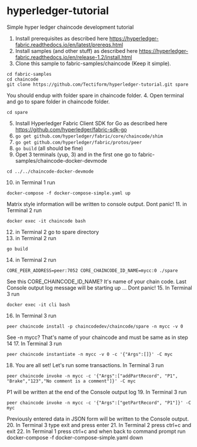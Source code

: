 # hyperledger-tutorial
Simple hyper ledger chaincode development tutorial

1. Install prerequisites as described here https://hyperledger-fabric.readthedocs.io/en/latest/prereqs.html
2. Install samples (and other stuff) as described here https://hyperledger-fabric.readthedocs.io/en/release-1.2/install.html
3. Clone this sample to fabric-samples/chaincode (Keep it simple). 
```console
cd fabric-samples
cd chaincode
git clone https://github.com/Tectiform/hyperledger-tutorial.git spare
```
You should endup with folder spare in chaincode folder.
4. Open terminal and go to spare folder in chaincode folder.
```
cd spare
```
5. Install Hyperledger Fabric Client SDK for Go as described here https://github.com/hyperledger/fabric-sdk-go
6. `go get github.com/hyperledger/fabric/core/chaincode/shim`
7. `go get github.com/hyperledger/fabric/protos/peer`
8. `go build` (all should be fine)
9. Opet 3 terminals (yup, 3) and in the first one go to fabric-samples/chaincode-docker-devmode
```console
cd ../../chaincode-docker-devmode
```
10. in Terminal 1 run 
```console
docker-compose -f docker-compose-simple.yaml up
```
Matrix style information will be written to console output. Dont panic!
11. in Terminal 2 run 
```console
docker exec -it chaincode bash
```
12. in Terminal 2 go to spare directory
13. in Terminal 2 run 
```console
go build
```
14. in Terminal 2 run 
```console
CORE_PEER_ADDRESS=peer:7052 CORE_CHAINCODE_ID_NAME=mycc:0 ./spare 
```
See this CORE_CHAINCODE_ID_NAME? It's name of your chain code. Last Console output log message will be starting up ... Dont panic!
15. In Terminal 3 run 
```console
docker exec -it cli bash
```
16. In Terminal 3 run 
```console
peer chaincode install -p chaincodedev/chaincode/spare -n mycc -v 0 
```
See -n mycc? That's name of your chaincode and must be same as in step 14
17. In Terminal 3 run 
```console
peer chaincode instantiate -n mycc -v 0 -c '{"Args":[]}' -C myc
```
18. You are all set! Let's run some transactions. In Terminal 3 run 
```console
peer chaincode invoke -n mycc -c '{"Args":["addPartRecord", "P1", "Brake","123","No comment is a comment"]}' -C myc 
```
P1 will be written at the end of the Console output log
19. In Terminal 3 run 
```console
peer chaincode invoke -n mycc -c '{"Args":["getPartRecord", "P1"]}' -C myc
```
Previously entered data in JSON form will be written to the Console output.
20. In Terminal 3 type exit and press enter
21. In Terminal 2 press ctrl+c and exit
22. In Terminal 1 press ctrl+c and when back to command prompt run docker-compose -f docker-compose-simple.yaml down 
